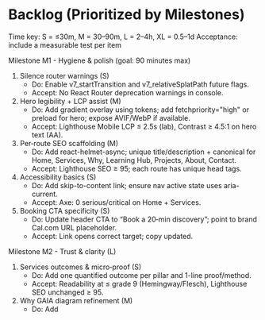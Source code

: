 # Backlog (Prioritized by Milestones)

Time key: S = ≤30m, M = 30–90m, L = 2–4h, XL = 0.5–1d
Acceptance: include a measurable test per item

Milestone M1 - Hygiene & polish (goal: 90 minutes max)
1) Silence router warnings (S)
   - Do: Enable v7_startTransition and v7_relativeSplatPath future flags.
   - Accept: No React Router deprecation warnings in console.
2) Hero legibility + LCP assist (M)
   - Do: Add gradient overlay using tokens; add fetchpriority="high" or preload for hero; expose AVIF/WebP if available.
   - Accept: Lighthouse Mobile LCP ≤ 2.5s (lab), Contrast ≥ 4.5:1 on hero text (AA).
3) Per‑route SEO scaffolding (M)
   - Do: Add react-helmet-async; unique title/description + canonical for Home, Services, Why, Learning Hub, Projects, About, Contact.
   - Accept: Lighthouse SEO ≥ 95; each route has unique head tags.
4) Accessibility basics (S)
   - Do: Add skip-to-content link; ensure nav active state uses aria-current.
   - Accept: Axe: 0 serious/critical on Home + Services.
5) Booking CTA specificity (S)
   - Do: Update header CTA to “Book a 20‑min discovery”; point to brand Cal.com URL placeholder.
   - Accept: Link opens correct target; copy updated.

Milestone M2 - Trust & clarity (L)
1) Services outcomes & micro‑proof (S)
   - Do: Add one quantified outcome per pillar and 1-line proof/method.
   - Accept: Readability at ≤ grade 9 (Hemingway/Flesch), Lighthouse SEO unchanged ≥ 95.
2) Why GAIA diagram refinement (M)
   - Do: Add <title>/<desc> on SVG; improve layout and color tokens; aria roles.
   - Accept: Axe: 0 issues in section; users can tab to diagram info.
3) Projects & Demos scaffolding (M)
   - Do: Add R&D demo cards with placeholders; lazy‑load any videos.
   - Accept: LCP unchanged; no layout shifts; images have alt.

Milestone M3 - Demo stubs (XL)
1) Demo A: Think vs Fast (L)
   - Do: UI with model toggle, timer, mocked outputs and citation list.
   - Accept: Runs end‑to‑end locally; timing visible; no console errors.
2) Demo B: Agentic Planner (L)
   - Do: Upload 1 PDF + 1 CSV; generate mocked flow JSON + checklist.
   - Accept: Files processed client‑side; downloadable JSON; Axe clean.
3) Demo C: Coding Collab (L)
   - Do: NL brief → mocked API route diff; copy files UI.
   - Accept: Diff renders; copy buttons work; tests pass locally.

Milestone M4 - Contact/Booking & data (XL)
1) Contact form → Supabase (M)
   - Do: Leads table; form validation; spam honeypot.
   - Accept: Entry stored; success screen informs next steps.
2) Cal.com embed + lazy load (S)
   - Do: Embed on Contact; loading=lazy + intersection observer.
   - Accept: No layout shift; form and embed both usable.
3) Automations (Notion/Slack) (L)
   - Do: Edge function/webhook to forward lead; Slack notification.
   - Accept: Test event visible in Notion/Slack.

Milestone M5 - Performance & accessibility (XL)
1) Asset optimization pass (M)
   - Do: Convert hero + large images to AVIF/WebP; size appropriately.
   - Accept: Lighthouse Perf ≥ 90 Mobile; CLS ≤ 0.1, TBT ≤ 200ms.
2) prefers-reduced-motion (S)
   - Do: Gate CursorGradient and heavy animations.
   - Accept: Motion minimized when prefers-reduced-motion is set.
3) Axe & keyboard audit (M)
   - Do: Ensure focus order, visible focus, and roles across pages.
   - Accept: Axe 0 serious/critical across all routes.

Milestone M6 - Analytics, sitemap, CI (L)
1) Plausible analytics (S)
   - Do: Add script with defer; respect DNT.
   - Accept: Events visible in dashboard; no console errors.
2) Sitemap.xml + robots.txt review (S)
   - Do: Generate sitemap; ensure canonical consistency.
   - Accept: /sitemap.xml present; Search Console accepts.
3) Lighthouse CI + Playwright smoke (M)
   - Do: CI config, single smoke test for nav/hero/CTAs.
   - Accept: CI run ≥ 90 all cats; test green.

Plan Mode - Proposed M1 (<= 90 minutes)
- Enable React Router v7 future flags (S)
- Add gradient overlay + fetchpriority for hero (M)
- Introduce react-helmet-async and wire unique SEO for 2–3 key routes (Home, Services, Why) (M)
- Add skip-to-content link + aria-current on NavLinks (S)
- Update booking CTA copy/link (S)

Exit criteria for M1
- No router warnings; Lighthouse SEO ≥ 95; Mobile LCP ≤ 2.5s (lab) on Home; Axe 0 serious/critical on Home/Services.

